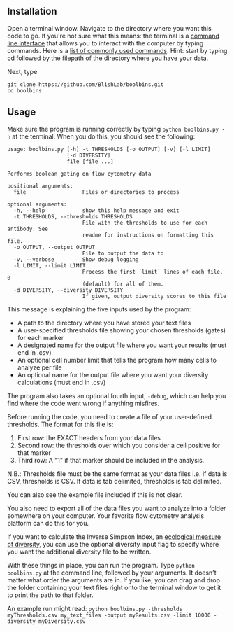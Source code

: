 ## Installation

Open a terminal window. Navigate to the directory where you want this code to go.
If you're not sure what this means: the terminal is a [command line interface](https://en.wikipedia.org/wiki/Command-line_interface) that allows you to interact with the computer by typing commands. Here is a [list of commonly used commands](https://en.wikipedia.org/wiki/List_of_Unix_commands). Hint: start by typing cd followed by the filepath of the directory where you have your data.

Next, type  

```
git clone https://github.com/BlishLab/boolbins.git
cd boolbins
```

## Usage

Make sure the program is running correctly by typing `python boolbins.py -h` at the terminal. When you do this, you should see the following:

```
usage: boolbins.py [-h] -t THRESHOLDS [-o OUTPUT] [-v] [-l LIMIT]
                   [-d DIVERSITY]
                   file [file ...]

Performs boolean gating on flow cytometry data

positional arguments:
  file                  Files or directories to process

optional arguments:
  -h, --help            show this help message and exit
  -t THRESHOLDS, --thresholds THRESHOLDS
                        File with the thresholds to use for each antibody. See
                        readme for instructions on formatting this file.
  -o OUTPUT, --output OUTPUT
                        File to output the data to
  -v, --verbose         Show debug logging
  -l LIMIT, --limit LIMIT
                        Process the first `limit` lines of each file, 0
                        (default) for all of them.
  -d DIVERSITY, --diversity DIVERSITY
                        If given, output diversity scores to this file

```

This message is explaining the five inputs used by the program:
- A path to the directory where you have stored your text files
- A user-specified thresholds file showing your chosen thresholds (gates) for each marker
- A designated name for the output file where you want your results (must end in .csv)
- An optional cell number limit that tells the program how many cells to analyze per file
- An optional name for the output file where you want your diversity calculations (must end in .csv)

The program also takes an optional fourth input, ```-debug```, which can help you find where the code went wrong if anything misfires.

Before running the code, you need to create a file of your user-defined thresholds. The format for this file is:

1. First row: the EXACT headers from your data files
2. Second row: the thresholds over which you consider a cell positive for that marker
3. Third row: A "1" if that marker should be included in the analysis.

N.B.: Thresholds file must be the same format as your data files i.e. if data is CSV, thresholds is CSV. If data is tab delimited, thresholds is tab delimited.

You can also see the example file included if this is not clear.

You also need to export all of the data files you want to analyze into a folder somewhere on your computer. Your favorite flow cytometry analysis platform can do this for you. 

If you want to calculate the Inverse Simpson Index, an [ecological measure of diversity](https://en.wikipedia.org/wiki/Diversity_index), you can use the optional diversity input flag to specify where you want the additional diversity file to be written.

With these things in place, you can run the program. Type `python boolbins.py` at the command line, followed by your arguments. It doesn't matter what order the arguments are in. If you like, you can drag and drop the folder containing your text files right onto the terminal window to get it to print the path to that folder.

An example run might read: `python boolbins.py -thresholds myThresholds.csv my_text_files -output myResults.csv -limit 10000 -diversity myDiversity.csv`
